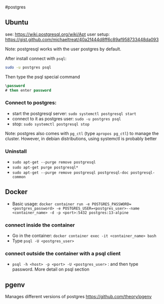#postgres 
## Ubuntu

see: https://wiki.postgresql.org/wiki/Apt
user setup: https://gist.github.com/michaeltreat/40a2f444d8ff6c89af958733448da093

Note: postgresql works with the user postgres by default. 

After install connect with `psql`:
```bash
sudo -u postgres psql
```
Then type the psql special command
```sql
\password
# then enter password
```
### Connect to postgres:

- start the postgresql server: `sudo systemctl postgresql start`
- connect to it as postgres user: `sudo -u postgres psql`
- stop: `sudo systemctl postgresql stop`

Note: postgres also comes with `pg_ctl` (type `apropos pg_ctl`) to manage the cluster. 
However, in debian distributions, using systemctl is probably better

### Uninstall

- `sudo apt-get --purge remove postgresql`
- `sudo apt-get purge postgresql*`
- `sudo apt-get --purge remove postgresql postgresql-doc postgresql-common`

## Docker

- Basic usage: `docker container run -e POSTGRES_PASSWORD=<postgres_password> -e POSTGRES_USER=<postgres_user>--name <container_name> -d -p <port>:5432 postgres:13-alpine`

### connect inside the container

- Go in the container: `docker container exec -it <container_name> bash`
- Type `psql -U <postgres_user>`

### connect outside the container with a psql client

- `psql -h <host> -p <port> -U <postgres_user>` : and then type password. More detail on psql section

## pgenv
Manages different versions of postgres
https://github.com/theory/pgenv


